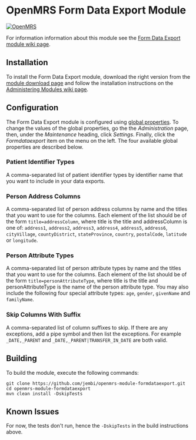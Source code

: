 OpenMRS Form Data Export Module
===============================

[![OpenMRS](http://openmrs.org/wp-content/uploads/2013/07/OpenMRS-logo.svg)](http://www.openmrs.org/)

For information information about this module see the [Form Data Export module wiki page](https://wiki.openmrs.org/display/docs/Form+Data+Export).

Installation
------------

To install the Form Data Export module, download the right version from the [module download page](https://modules.openmrs.org/modules/view.jsp?module=formdataexport) and follow the installation instructions on the [Administering Modules wiki page](https://wiki.openmrs.org/display/docs/Administering+Modules).

Configuration
-------------

The Form Data Export module is configured using [global properties](https://wiki.openmrs.org/display/docs/Global+Properties+Descriptions). To change the values of the global properties, go the the *Administration* page, then, under the *Maintenance* heading, click *Settings*. Finally, click the *Formdataexport* item on the menu on the left. The four available global properties are described below.

### Patient Identifier Types

A comma-separated list of patient identifier types by identifier name that you want to include in your data exports.

### Person Address Columns

A comma-separated list of person address columns by name and the titles that you want to use for the columns. Each element of the list should be of the form `title=addressColumn`, where title is the title and addressColumn is one of: `address1`, `address2`, `address3`, `address4`, `address5`, `address6`, `cityVillage`, `countyDistrict`, `stateProvince`, `country`, `postalCode`, `latitude` or `longitude`.

### Person Attribute Types

A comma-separated list of person attribute types by name and the titles that you want to use for the columns. Each element of the list should be of the form `title=personAttributeType`, where title is the title and personAttributeType is the name of the person attribute type. You may also include the following four special attribute types: `age`, `gender`, `givenName` and `familyName`.

### Skip Columns With Suffix

A comma-separated list of column suffixes to skip. If there are any exceptions, add a pipe symbol and then list the exceptions. For example `_DATE,_PARENT` and `_DATE,_PARENT|TRANSFER_IN_DATE` are both valid.

Building
--------

To build the module, execute the following commands:

    git clone https://github.com/jembi/openmrs-module-formdataexport.git
    cd openmrs-module-formdataexport
    mvn clean install -DskipTests

Known Issues
------------

For now, the tests don't run, hence the `-DskipTests` in the build instructions above.
